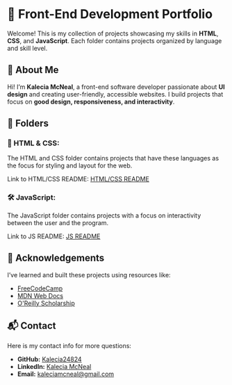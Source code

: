 # 🌸 Front-End Development Portfolio
Welcome! This is my collection of projects showcasing my skills in **HTML**, **CSS**, and **JavaScript**. Each folder contains projects organized by language and skill level.

## 📖 About Me
Hi! I’m **Kalecia McNeal**, a front-end software developer passionate about **UI design** and creating user-friendly, accessible websites. I build projects that focus on **good design, responsiveness, and interactivity**.

## 📂 Folders

### 🎨 HTML & CSS: 
The HTML and CSS folder contains projects that have these languages as the focus for styling and layout for the web. 

Link to HTML/CSS README: [HTML/CSS README](./HTML-CSS/README.md "My HTML-CSS README")

### 🛠️ JavaScript:
The JavaScript folder contains projects with a focus on interactivity between the user and the program. 

Link to JS README: [JS README](./JavaScript/README.md "My JavaScript README")

## 🙏 Acknowledgements
I’ve learned and built these projects using resources like:
- [FreeCodeCamp](https://www.freecodecamp.org/)
- [MDN Web Docs](https://developer.mozilla.org/)
- [O'Reilly Scholarship]()

## 📬 Contact
Here is my contact info for more questions:
- **GitHub:** [Kalecia24824](https://github.com/Kalecia24824/Front-End-Portfolio)
- **LinkedIn:** [Kalecia McNeal](https://linkedin.com/in/kalecia-mcneal)
- **Email:** [kaleciamcneal@gmail.com](mailto:kaleciamcneal@gmail.com)
